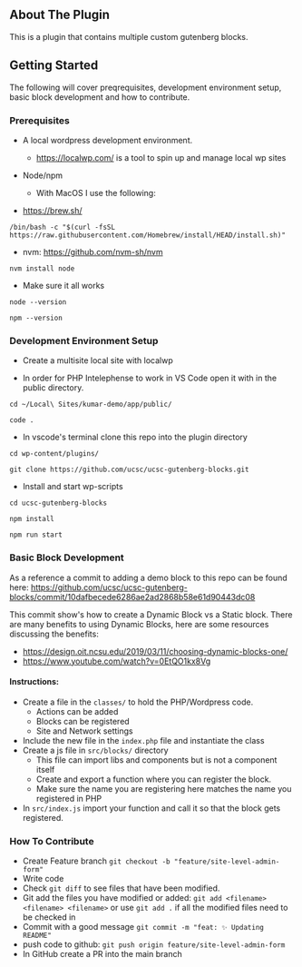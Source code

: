 ## About The Plugin

This is a plugin that contains multiple custom gutenberg blocks.

## Getting Started

The following will cover preqrequisites, development environment setup, basic block development and how to contribute.

### Prerequisites

- A local wordpress development environment.

  - https://localwp.com/ is a tool to spin up and manage local wp sites

- Node/npm
  - With MacOS I use the following:
- https://brew.sh/

```
/bin/bash -c "$(curl -fsSL https://raw.githubusercontent.com/Homebrew/install/HEAD/install.sh)"
```

- nvm: https://github.com/nvm-sh/nvm

```
nvm install node
```

- Make sure it all works

```
node --version
```

```
npm --version
```

### Development Environment Setup

- Create a multisite local site with localwp

- In order for PHP Intelephense to work in VS Code open it with in the public directory.

```
cd ~/Local\ Sites/kumar-demo/app/public/
```

```
code .
```

- In vscode's terminal clone this repo into the plugin directory

```
cd wp-content/plugins/
```

```
git clone https://github.com/ucsc/ucsc-gutenberg-blocks.git
```

- Install and start wp-scripts

```
cd ucsc-gutenberg-blocks
```

```
npm install
```

```
npm run start
```

### Basic Block Development

As a reference a commit to adding a demo block to this repo can be found here: https://github.com/ucsc/ucsc-gutenberg-blocks/commit/10dafbecede6286ae2ad2868b58e61d90443dc08

This commit show's how to create a Dynamic Block vs a Static block. There are many benefits to using Dynamic Blocks, here are some resources discussing the benefits:

- https://design.oit.ncsu.edu/2019/03/11/choosing-dynamic-blocks-one/
- https://www.youtube.com/watch?v=0EtQO1kx8Vg

#### Instructions:

- Create a file in the `classes/` to hold the PHP/Wordpress code.
  - Actions can be added
  - Blocks can be registered
  - Site and Network settings
- Include the new file in the `index.php` file and instantiate the class
- Create a js file in `src/blocks/` directory
  - This file can import libs and components but is not a component itself
  - Create and export a function where you can register the block.
  - Make sure the name you are registering here matches the name you registered in PHP
- In `src/index.js` import your function and call it so that the block gets registered.

### How To Contribute

- Create Feature branch `git checkout -b "feature/site-level-admin-form"`
- Write code
- Check `git diff` to see files that have been modified.
- Git add the files you have modified or added: `git add <filename> <filename> <filename>` or use `git add .` if all the modified files need to be checked in
- Commit with a good message `git commit -m "feat: ✨ Updating README"`
- push code to github: `git push origin feature/site-level-admin-form`
- In GitHub create a PR into the main branch
